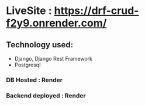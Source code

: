 # LiveSite : https://drf-crud-f2y9.onrender.com/
## Technology used:
- Django, Django Rest Framework
- Postgresql

### DB Hosted : Render
### Backend deployed : Render